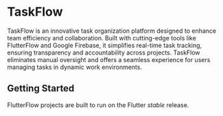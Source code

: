 # TaskFlow

TaskFlow is an innovative task organization platform designed to enhance team efficiency and collaboration. Built with cutting-edge tools like FlutterFlow and Google Firebase, it simplifies real-time task tracking, ensuring transparency and accountability across projects. TaskFlow eliminates manual oversight and offers a seamless experience for users managing tasks in dynamic work environments.
## Getting Started

FlutterFlow projects are built to run on the Flutter _stable_ release.
